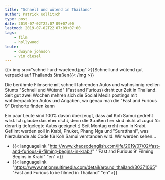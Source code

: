 ```yaml
---
title: "Schnell und wütend in Thailand"
author: Patrick Kollitsch
type: post
date: 2019-07-02T22:07:09+07:00
lastmod: 2019-07-02T22:07:09+07:00
tags:
    - film
    - hollywood
leute:
    - dwayne johnson
    - vin diesel
---
```


{{< img src="schnell-und-wuetend.jpg" >}}Schnell und w&uuml;tend gut verpackt auf Thailands Stra&szlig;en{{< /img >}}

Die ber&uuml;hmte Filmserie mit schnell fahrenden Autos und wahnsinnig reellen Stunts "Schnell und W&uuml;tend" (Fast and Furious) dreht zur Zeit in Thailand. Seit gut zwei Wochen mehren sich die Social Media postings mit wohlverpackten Autos und Angaben, wo genau man die "Fast and Furious 9" Drehorte finden kann. 

Ein paar Leute sind 100% davon &uuml;berzeugt, dass auf Koh Samui gedreht wird. Ich glaube das eher nicht, denn die Stra&szlig;en hier sind nicht allzugut f&uuml;r derartig tiefgelegte Autos geeignet ;] Seit Montag dreht man in Krabi. Gefilmt werden soll in Krabi, Phuket, Phang Nga und "Suratthani", was hierzulande als Code f&uuml;r Koh Samui verstanden wird. Wir werden sehen...

- {{< languagelink "http://www.khaosodenglish.com/life/2019/07/02/fast-and-furious-9-filming-begins-in-krabi/" "‘Fast and Furious 9’ Filming Begins in Krabi" "en" >}}
- {{< languagelink "https://www.nationmultimedia.com/detail/around_thailand/30371065" "Fast and Furious to be filmed in Thailand" "en" >}}
